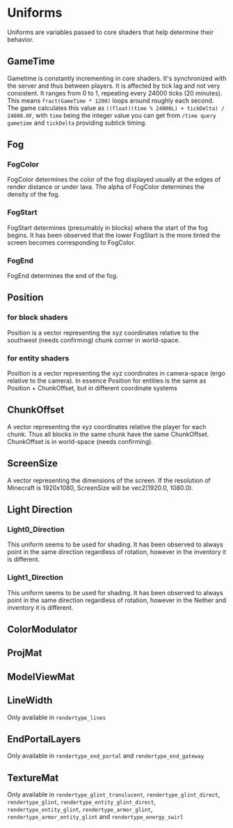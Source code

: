 # Uniforms
Uniforms are variables passed to core shaders that help determine their behavior.

## GameTime
Gametime is constantly incrementing in core shaders. It's synchronized with the server and thus between players. It is affected by tick lag and not very consistent. It ranges from 0 to 1, repeating every 24000 ticks (20 minutes). This means `fract(GameTime * 1200)` loops around roughly each second.
The game calculates this value as `((float)(time % 24000L) + tickDelta) / 24000.0F`, with `time` being the integer value you can get from `/time query gametime` and `tickDelta` providing subtick timing.

## Fog
### FogColor
FogColor determines the color of the fog displayed usually at the edges of render distance or under lava. The alpha of FogColor determines the density of the fog.

### FogStart
FogStart determines (presumably in blocks) where the start of the fog begins. It has been observed that the lower FogStart is the more tinted the screen becomes corresponding to FogColor.

### FogEnd
FogEnd determines the end of the fog.

## Position
### for block shaders
Position is a vector representing the xyz coordinates relative to the southwest (needs confirming) chunk corner in world-space.

### for entity shaders
Position is a vector representing the xyz coordinates in camera-space (ergo relative to the camera). In essence Position for entities is the same as Position + ChunkOffset, but in different coordinate systems

## ChunkOffset
A vector representing the xyz coordinates relative the player for each chunk. Thus all blocks in the same chunk have the same ChunkOffset. ChunkOffset is in world-space (needs confirming).

## ScreenSize
A vector representing the dimensions of the screen. If the resolution of Minecraft is 1920x1080, ScreenSize will be vec2(1920.0, 1080.0).

## Light Direction
### Light0_Direction
This uniform seems to be used for shading. It has been observed to always point in the same direction regardless of rotation, however in the inventory it is different.

### Light1_Direction
This uniform seems to be used for shading. It has been observed to always point in the same direction regardless of rotation, however in the Nether and inventory it is different.

## ColorModulator

## ProjMat

## ModelViewMat

## LineWidth
Only available in `rendertype_lines`

## EndPortalLayers
Only available in `rendertype_end_portal` and `rendertype_end_gateway`

## TextureMat
Only available in `rendertype_glint_translucent`, `rendertype_glint_direct`, `rendertype_glint`, `rendertype_entity_glint_direct`, `rendertype_entity_glint`, `rendertype_armor_glint`, `rendertype_armor_entity_glint` and `rendertype_energy_swirl`

